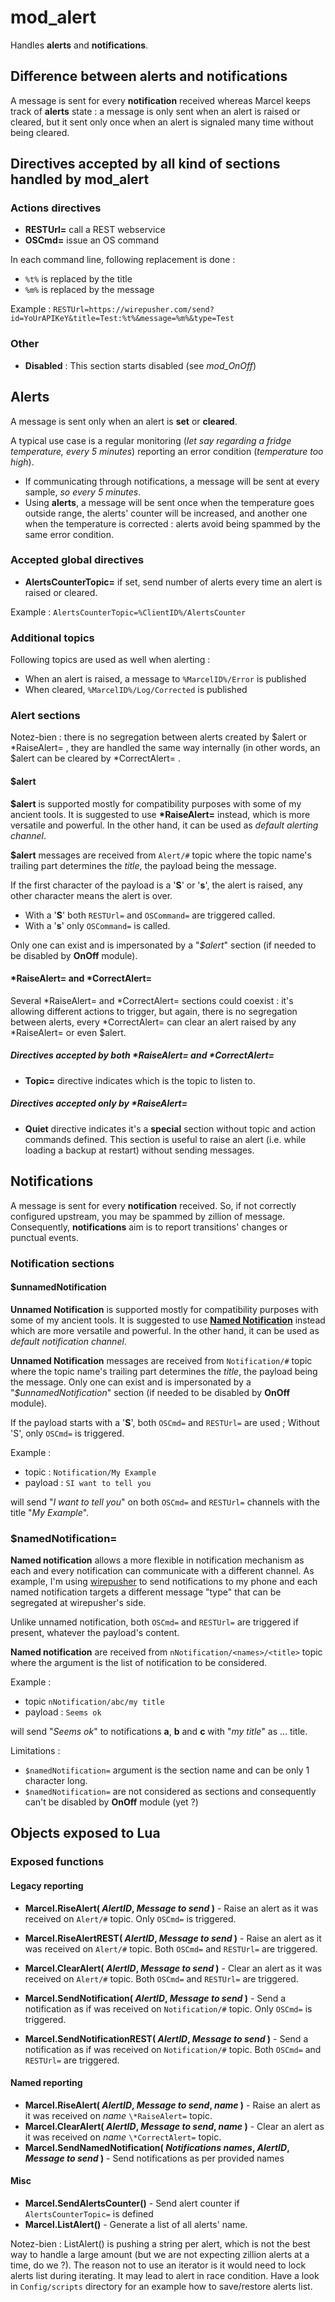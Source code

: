 mod_alert
====

Handles **alerts** and **notifications**.

## Difference between alerts and notifications

A message is sent for every **notification** received whereas Marcel keeps track of **alerts** state : 
a message is only sent when an alert is raised or cleared, but it sent only once when an alert is signaled many time without being cleared.

## Directives accepted by all kind of sections handled by mod_alert

### Actions directives
* **RESTUrl=** call a REST webservice
* **OSCmd=** issue an OS command

In each command line, following replacement is done :
* `%t%` is replaced by the title
* `%m%` is replaced by the message

Example :
`RESTUrl=https://wirepusher.com/send?id=YoUrAPIKeY&title=Test:%t%&message=%m%&type=Test`

### Other

* **Disabled** : This section starts disabled (see *mod_OnOff*)

## Alerts

A message is sent only when an alert is **set** or **cleared**.

A typical use case is a regular monitoring (*let say regarding a fridge temperature, every 5 minutes*) reporting an error condition (*temperature too high*). 
- If communicating through notifications, a message will be sent at every sample, *so every 5 minutes*. 
- Using **alerts**, a message will be sent once when the temperature goes outside range, the alerts' counter will be increased, and another one when the temperature is corrected : alerts avoid being spammed by the same error condition.

### Accepted global directives

* **AlertsCounterTopic=** if set, send number of alerts every time an alert is raised or cleared.

Example :
`AlertsCounterTopic=%ClientID%/AlertsCounter`

### Additional topics

Following topics are used as well when alerting :

- When an alert is raised, a message to `%MarcelID%/Error` is published
- When cleared, `%MarcelID%/Log/Corrected` is published

### Alert sections

Notez-bien : there is no segregation between alerts created by $alert or \*RaiseAlert= , they are handled the same way internally (in other words, an $alert can be cleared by \*CorrectAlert= .

#### $alert

**$alert** is supported mostly for compatibility purposes with some of my ancient tools. It is suggested to use **\*RaiseAlert=** instead, which is more versatile and powerful. In the other hand, it can be used as *default alerting channel*.

**$alert** messages are received from `Alert/#` topic where the topic name's trailing part determines the *title*, the payload being the message. 

If the first character of the payload is a '**S**' or '**s**', the alert is raised, any other character means the alert is over.
- With a '**S**' both `RESTUrl=` and `OSCommand=` are triggered called.
- With a '**s**' only `OSCommand=` is called.

Only one can exist and is impersonated by a "*$alert*" section (if needed to be disabled by **OnOff** module). 

#### \*RaiseAlert= and \*CorrectAlert=

Several \*RaiseAlert= and \*CorrectAlert= sections could coexist : it's allowing different actions to trigger, but again, there is no segregation between alerts, every \*CorrectAlert= can clear an alert raised by any \*RaiseAlert= or even $alert.

##### Directives accepted by both \*RaiseAlert= and \*CorrectAlert=

- **Topic=** directive indicates which is the topic to listen to.

##### Directives accepted only by \*RaiseAlert=

- **Quiet** directive indicates it's a **special** section without topic and
action commands defined. This section is useful to raise an alert (i.e. while loading a backup at restart) without sending messages.

## Notifications

A message is sent for every **notification** received. So, if not correctly configured upstream, you may be spammed by zillion of message. Consequently, **notifications** aim is to report transitions' changes or punctual events.

### Notification sections

#### $unnamedNotification

**Unnamed Notification** is supported mostly for compatibility purposes with some of my ancient tools. It is suggested to use **[Named Notification](###$namednotification=)** instead which are more versatile and powerful. In the other hand, it can be used as *default notification channel*.

**Unnamed Notification** messages are received from `Notification/#` topic where the topic name's trailing part determines the *title*, the payload being the message. Only one can exist and is impersonated by a "*$unnamedNotification*" section (if needed to be disabled by **OnOff** module). 

If the payload starts with a '**S**', both `OSCmd=` and `RESTUrl=` are used ; Without 'S', only `OSCmd=` is triggered.

Example :
- topic : `Notification/My Example`
- payload : `SI want to tell you`

will send "*I want to tell you*" on both `OSCmd=` and `RESTUrl=` channels with the title "*My Example*".

### $namedNotification=

**Named notification** allows a more flexible in notification mechanism as each and every notification can communicate with a different channel. As example, I'm using [wirepusher](https://wirepusher.com/) to send notifications to my phone and each named notification targets a different message "type" that can be segregated at wirepusher's side.

Unlike unnamed notification, both `OSCmd=` and `RESTUrl=` are triggered if present, whatever the payload's content.

**Named notification** are received from `nNotification/<names>/<title>` topic where the argument is the list of notification to be considered.

Example : 
- topic `nNotification/abc/my title`
- payload : `Seems ok`

will send "*Seems ok*" to notifications **a**, **b** and **c** with "*my title*" as ... title.

Limitations :
- `$namedNotification=` argument is the section name and can be only 1 character long.
- `$namedNotification=` are not considered as sections and consequently can't be disabled by **OnOff** module (yet ?)

## Objects exposed to Lua
### Exposed functions

#### Legacy reporting
- **Marcel.RiseAlert( *AlertID*, *Message to send* )** - Raise an alert as it was received on `Alert/#` topic. Only `OSCmd=` is triggered.
- **Marcel.RiseAlertREST( *AlertID*, *Message to send* )** - Raise an alert as it was received on `Alert/#` topic. Both `OSCmd=` and `RESTUrl=` are triggered.
- **Marcel.ClearAlert( *AlertID*, *Message to send* )** - Clear an alert as it was received on `Alert/#` topic. Both `OSCmd=` and `RESTUrl=` are triggered.

- **Marcel.SendNotification( *AlertID*, *Message to send* )** - Send a notification as if was received on `Notification/#` topic. Only `OSCmd=` is triggered.
- **Marcel.SendNotificationREST( *AlertID*, *Message to send* )** - Send a notification as if was received on `Notification/#` topic. Both `OSCmd=` and `RESTUrl=` are triggered.

#### Named reporting

- **Marcel.RiseAlert( *AlertID*, *Message to send*, *name* )** - Raise an alert as it was received on *name* `\*RaiseAlert=` topic.
- **Marcel.ClearAlert( *AlertID*, *Message to send*, *name* )** - Clear an alert as it was received on *name* `\*CorrectAlert=` topic.
- **Marcel.SendNamedNotification( *Notifications names*, *AlertID*, *Message to send* )** - Send notifications as per provided names

#### Misc
- **Marcel.SendAlertsCounter()** - Send alert counter if `AlertsCounterTopic=` is defined
- **Marcel.ListAlert()** - Generate a list of all alerts' name.

Notez-bien : ListAlert() is pushing a string per alert, which is not the best way to handle a large amount (but we are not expecting zillion alerts at a time, do we ?). The reason not to use an iterator is it would need to lock alerts list during iterating. It may lead to alert in race condition. 
Have a look in `Config/scripts` directory for an example how to save/restore alerts list.
